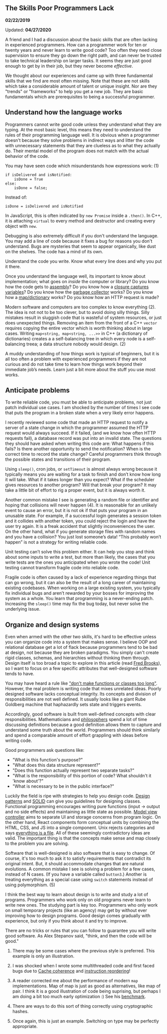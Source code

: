 The Skills Poor Programmers Lack
--------------------------------
**02/22/2019**

Updated: **04/27/2020**

A friend and I had a discussion about the basic skills that are often lacking in experienced programmers. How can a programmer work for ten or twenty years and never learn to write good code? Too often they need close supervision to ensure they go down the right path, and can never be trusted to take technical leadership on larger tasks. It seems they are just good enough to get by in their job, but they never become *effective*. 

We thought about our experiences and came up with three fundamental skills that we find are most often missing. Note that these are not skills which take a considerable amount of talent or unique insight. Nor are they "trends" or "frameworks" to help you get a new job. They are basic fundamentals which are prerequisites to being a successful programmer.

## Understand how the language works

Programmers cannot write good code unless they understand what they are typing. At the most basic level, this means they need to understand the rules of their programming language well. It is obvious when a programmer doesn't because they solve problems in indirect ways and litter the code with unnecessary statements that they are clueless as to what they actually do. Their mental model of the program does not match with the actual behavior of the code.

You may have seen code which misunderstands how expressions work: (1)

    if isDelivered and isNotified:
        isDone = True
    else:
        isDone = false;

Instead of:

    isDone = isDelivered and isNotified

In JavaScript, this is often indicated by `new Promise` inside a `.then()`. In C++, it is attaching `virtual` to every method and destructor and creating every object with `new`. 

Debugging is also extremely difficult if you don't understand the language. You may add a line of code because it fixes a bug for reasons you don't understand. Bugs are mysteries that seem to appear organically, like dust on the shelves. The code has a mind of its own.

Understand the code you write. Know what every line does and why you put it there.

Once you understand the language well, its important to know about implementation; what goes on *inside* the computer or library? Do you know how the code gets to [assembly][6]? Do you know how a [closure captures variables][7]? Do you know how the [garbage collector][8] works? Do you know how a [map/dictionary][9] works? Do you know how an HTTP request is made?

Modern software and computers are too complex to know everything (2).
The idea is not not to be too clever, but to avoid doing silly things.
Silly mistakes result in sluggish code that is wasteful of system resources, or just does unexpected things.
Removing an item from the front of a C++ `vector` requires copying the entire vector which is worth thinking about in large cases.
Writing `map<string, map<string, ...>>` in C++ (a dictionary of dictionaries) creates a a self-balancing tree in which every node is a self-balancing treea; a data structure nobody would design. (2)

A muddy understanding of how things work is typical of beginners, but it is all too often a problem with experienced programmers if they are not curious and do not take time to learn how things work beyond their immediate job’s needs.
Learn just a bit more about the stuff you use most works.

## Anticipate problems

To write reliable code, you must be able to anticipate problems, not just patch individual use cases. I am shocked by the number of times I see code that puts the program in a broken state when a very likely error happens. 

I recently reviewed some code that made an HTTP request to notify a server of a state change in which the programmer assumed the HTTP request would always succeed. If it failed, (and we know how often HTTP requests fail), a database record was put into an invalid state. The questions they should have asked when writing this code are: What happens if this fails? Is there another opportunity to send the notification? When is the correct time to record the state change? Careful programmers think through the possible states and transitions of their program.

Using `sleep()`, cron jobs, or `setTimeout` is almost always wrong because it typically means you are waiting for a task to finish and don’t know how long it will take. What if it takes longer than you expect? What if the scheduler gives resources to another program? Will that break your program? It may take a little bit of effort to rig a proper event, but it is always worth it. 

Another common mistake I see is generating a random file or identifier and hoping that collisions will never happen (4). It is reasonable for an unlikely event to cause an error, but it is not ok if that puts your program in an unusable state. For example, if a successful login generates a session token and it collides with another token, you could reject the login and have the user try again. It is a freak accident that slightly inconveniences the user. On the other hand, what if you generate storage files with random names and you have a collision? You just lost someone’s data! “This probably won’t happen” is not a strategy for writing reliable code.

Unit testing can’t solve this problem either. It can help you stop and think about some inputs to write a test, but more than likely, the cases that you write tests are the ones you anticipated when you wrote the code! Unit testing cannot transform fragile code into reliable code.

Fragile code is often caused by a lack of experience regarding things that can go wrong, but it can also be the result of a long career of maintaining existing codebases. When working on a large existing system, you typically fix individual bugs and aren’t rewarded by your bosses for improving the system as a whole. You learn that programming is a never-ending patch. Increasing the `sleep()` time may fix the bug today, but never solve the underlying issue. 

## Organize and design systems

Even when armed with the other two skills, it's hard to be effective unless you can organize code into a system that makes sense. I believe OOP and relational database get a lot of flack because programmers tend to be bad at design, not because they are broken paradigms. You simply can't create rigid classes, schemas, and hierarchies without thinking them through. Design itself is too broad a topic to explore in this article (read [Fred Brooks](https://en.wikipedia.org/wiki/Fred_Brooks)), so I want to focus on a few specific attributes that well-designed software tends to have.

You may have heard a rule like ["don't make functions or classes too long"](http://number-none.com/blow/blog/programming/2014/09/26/carmack-on-inlined-code.html). However, the real problem is writing code that mixes unrelated ideas. Poorly designed software lacks conceptual integrity. Its concepts and division of responsibilities are not well defined. It usually looks like a giant Rube Goldberg machine that haphazardly sets state and triggers events.

Accordingly, good software is built from well-defined concepts with clear responsibilities. Mathematicians and [philosophers][3] spend a lot of time discussing definitions because a good definition allows them to capture and understand some truth about the world. Programmers should think similarly and spend a comparable amount of effort grappling with ideas before writing code.

Good programmers ask questions like:

- "What is this function's purpose?"
- "What does this data structure represent?"
- "Does this function actually represent two separate tasks?"
- "What is the responsibility of this portion of code? What shouldn't it 'know about'?" 
- "What is necessary to be in the public interface?"

Luckily the field is ripe with strategies to help you design code. [Design patterns](https://www.oodesign.com) and [SOLID](https://en.wikipedia.org/wiki/SOLID) can give you guidelines for designing classes. Functional programming encourages writing pure functions (input -> output and no side effects) and maintaining as little state as possible. [Model view controller](https://developer.apple.com/library/archive/documentation/General/Conceptual/DevPedia-CocoaCore/MVC.html) aims to separate UI and storage concerns from program logic. On the other hand, React components form conceptual units by combining the HTML, CSS, and JS into a single component. Unix rejects categories and says [everything is a file](https://en.wikipedia.org/wiki/Everything_is_a_file). All of these seemingly contradictory ideas are valid. The important thing is that the concepts make sense and map closely to the problem you are solving.

Software that is well-designed is also software that is easy to change. Of course, it's too much to ask it to satisfy requirements that contradict its original intent. But, it should accommodate changes that are natural evolutions. A common mistake I see is solving a problem for a few cases, instead of N cases. (If you have a variable called `button3`.) Another is treating everything as a special case using `switch` statements instead of using polymorphism. (5)

I think the best way to learn about design is to write and study a lot of programs. Programmers who work only on old programs never learn to write new ones. The studying part is key too. Programmers who only work on small temporary projects (like an agency) may get by without ever improving how to design programs. Good design comes gradually with experience, but only if you think about it and try to improve.

There are no tricks or rules that you can follow to guarantee you will write good software. As Alex Stepanov said, "think, and then the code will be good."

[1]: https://en.wikipedia.org/wiki/Cache_coherence
[2]: https://preshing.com/20120625/memory-ordering-at-compile-time/
[3]: https://en.wikipedia.org/wiki/Categories_(Aristotle)
[5]: https://gist.github.com/Dobiasd/fa27e3efb8b08fc81791d7f8e51ac5ca
[6]: http://inst.eecs.berkeley.edu/~cs61c/sp15/
[7]: https://mitpress.mit.edu/sites/default/files/sicp/full-text/book/book-Z-H-21.html#%_sec_3.2
[8]: https://en.wikipedia.org/wiki/Cheney%27s_algorithm
[9]: http://opendatastructures.org/ods-python/


1. There may be some cases where the previous style is preferred.
   This example is only an illustration.

2. I was shocked when I wrote some multithreaded code and first faced bugs due to
   [Cache coherence][1] and [instruction reordering][2]! 

3. A reader corrected me about the performance of modern `map` implementations.
   Map of map is just as good as alternatives, like map of pair.
   I think it is a good illustration of code being suprising,
   but perhaps I am doing a bit too much early optimization :)
   See his [benchmark][5].

4. There are ways to do this sort of thing correctly using cryptographic hashes.

5. Once again, this is just an example. Switching on type may be perfectly appropriate.



